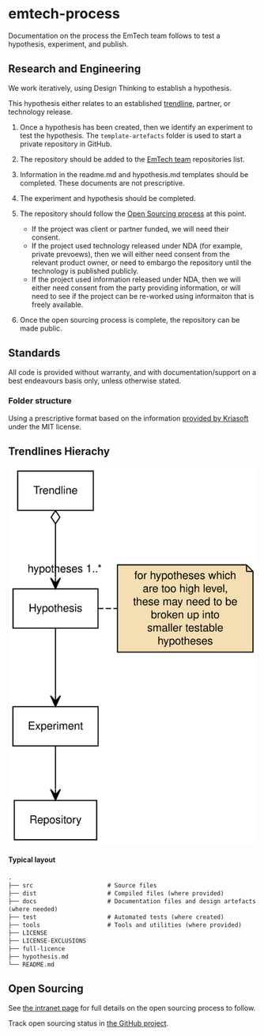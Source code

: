 # emtech-process

Documentation on the process the EmTech team follows to test a hypothesis, experiment, and publish.

## Research and Engineering

We work iteratively, using Design Thinking to establish a hypothesis.

This hypothesis either relates to an established [trendline](https://www.avanade.com/en/thinking/research-and-insights/trendlines/emerging-technologies), partner, or technology release.

1. Once a hypothesis has been created, then we identify an experiment to test the hypothesis. The `template-artefacts` folder is used to start a private repository in GitHub.

2. The repository should be added to the [EmTech team](https://github.com/orgs/Avanade/teams/emtech) repositories list.

3. Information in the readme.md and hypothesis.md templates should be completed. These documents are not prescriptive.

4. The experiment and hypothesis should be completed.

5. The repository should follow the [Open Sourcing process](https://avanade.sharepoint.com/sites/GrowthOffice/SitePages/EmTech-Open-Sourcing.aspx) at this point.

   - If the project was client or partner funded, we will need their consent.
   - If the project used technology released under NDA (for example, private prevoews), then we will either need consent from the relevant product owner, or need to embargo the repository until the technology is published publicly.
   - If the project used information released under NDA, then we will either need consent from the party providing information, or will need to see if the project can be re-worked using informaiton that is freely available.

6. Once the open sourcing process is complete, the repository can be made public.

## Standards

All code is provided without warranty, and with documentation/support on a best endeavours basis only, unless otherwise stated.

### Folder structure

Using a prescriptive format based on the information [provided by Kriasoft](https://github.com/KriaSoft/Folder-Structure-Conventions) under the MIT license.

## Trendlines Hierachy

![](./process-assets/relation.svg)

#### Typical layout

    .
    ├── src                     # Source files
    ├── dist                    # Compiled files (where provided)
    ├── docs                    # Documentation files and design artefacts (where needed)
    ├── test                    # Automated tests (where created)
    ├── tools                   # Tools and utilities (where provided)
    ├── LICENSE
    ├── LICENSE-EXCLUSIONS
    ├── full-licence
    ├── hypothesis.md
    └── README.md

## Open Sourcing

See [the intranet page](https://avanade.sharepoint.com/sites/GrowthOffice/SitePages/EmTech-Open-Sourcing.aspx) for full details on the open sourcing process to follow.

Track open sourcing status in [the GitHub project](https://github.com/orgs/Avanade/projects/1).
